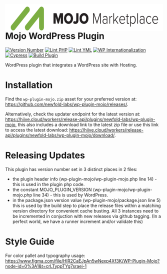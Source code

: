 <a href="https://mojo.com/" target="_blank">
    <img src="https://raw.githubusercontent.com/newfold-labs/wp-plugin-mojo/main/assets/images/New-Logo-Black.png" alt="mojo.com Logo" title="mojo.com" align="right" height="85" width="630" />
</a>

# Mojo WordPress Plugin

[![Version Number](https://img.shields.io/github/v/release/newfold-labs/wp-plugin-mojo?color=21a0ed&labelColor=333333)](https://github.com/newfold-labs/wp-plugin-mojo/releases)
[![Lint PHP](https://github.com/newfold-labs/wp-plugin-mojo/actions/workflows/lint-php.yml/badge.svg?branch=main)](https://github.com/newfold-labs/wp-plugin-mojo/actions/workflows/lint-php.yml)
[![Lint YML](https://github.com/newfold-labs/wp-plugin-mojo/actions/workflows/lint-yml.yml/badge.svg)](https://github.com/newfold-labs/wp-plugin-mojo/actions/workflows/lint-yml.yml)
[![WP Internationalization](https://github.com/newfold-labs/wp-plugin-mojo/actions/workflows/wp-i18n.yml/badge.svg)](https://github.com/newfold-labs/wp-plugin-mojo/actions/workflows/wp-i18n.yml)
[![Cypress](https://github.com/newfold-labs/wp-plugin-mojo/actions/workflows/cypress.yml/badge.svg?branch=main)](https://github.com/newfold-labs/wp-plugin-mojo/actions/workflows/cypress.yml)
[![Build Plugin](https://github.com/newfold-labs/wp-plugin-mojo/actions/workflows/upload-artifact-on-push.yml/badge.svg)](https://github.com/newfold-labs/wp-plugin-mojo/actions/workflows/upload-artifact-on-push.yml)

WordPress plugin that integrates a WordPress site with Hosting.

# Installation

Find the `wp-plugin-mojo.zip` asset for your preferred version at: https://github.com/newfold-labs/wp-plugin-mojo/releases/.

Alternatively, check the updater endpoint for the latest version at: https://hiive.cloud/workers/release-api/plugins/newfold-labs/wp-plugin-mojo, this also includes a download link to the latest zip file or use this link to access the latest download: https://hiive.cloud/workers/release-api/plugins/newfold-labs/wp-plugin-mojo/download/.

# Releasing Updates

This plugin has version number set in 3 distinct places in 2 files:

- the plugin header info (wp-plugin-mojo/wp-plugin-mojo.php line 14) - this is used in the plugin php code.
- the constant MOJO_PLUGIN_VERSION (wp-plugin-mojo/wp-plugin-mojo.php line 34) - this is used by
  WordPress.
- in the package.json version value (wp-plugin-mojo/package.json line 5) this is used by the build step to place
  the release files within a matching version directory for convenient cache busting. All 3 instances need to be
  incremented in conjuction with new releases via github tagging.
  (In a perfect world, we have a runner increment and/or validate this)

# Style Guide
For color pallet and typography usage: https://www.figma.com/file/HlR2CaEJpAn5wNexp4Xf3K/WP-Plugin-Mojo?node-id=0%3A1&t=crLTyppTYg7sraei-1
